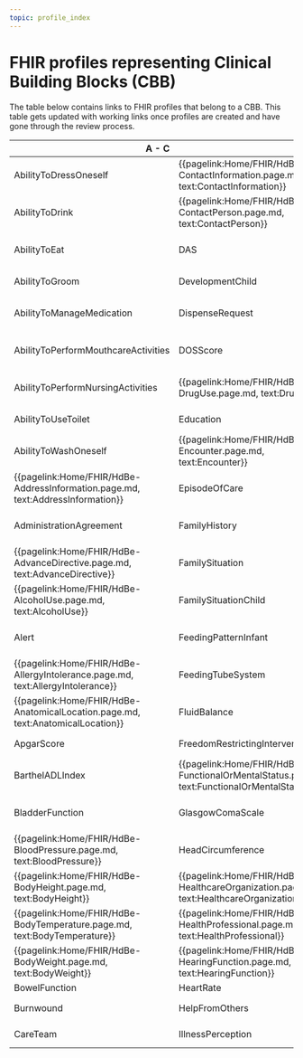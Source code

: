 ```yaml
---
topic: profile_index
---
```


# FHIR profiles representing Clinical Building Blocks (CBB)
The table below contains links to FHIR profiles that belong to a CBB. This table gets updated with working links once profiles are created and have gone through the review process.

<div >
	<table class="dataframe table">
  <thead>
    <tr style="text-align: right;">
      <th>A - C</th>
      <th>C - I</th>
      <th>I - P</th>
      <th>P - Z</th>
    </tr>
  </thead>
  <tbody>
    <tr>
      <td>AbilityToDressOneself</td>
      <td>{{pagelink:Home/FHIR/HdBe-ContactInformation.page.md, text:ContactInformation}}</td>
      <td>Infusion</td>
      <td>{{pagelink:Home/FHIR/HdBe-PharmaceuticalProduct.page.md, text:PharmaceuticalProduct}}</td>
    </tr>
    <tr>
      <td>AbilityToDrink</td>
      <td>{{pagelink:Home/FHIR/HdBe-ContactPerson.page.md, text:ContactPerson}}</td>
      <td>{{pagelink:Home/FHIR/HdBe-InstructionsForUse.page.md, text:InstructionsForUse}}</td>
      <td>Pregnancy</td>
    </tr>
    <tr>
      <td>AbilityToEat</td>
      <td>DAS</td>
      <td>{{pagelink:Home/FHIR/HdBe-LaboratoryTestResult.page.md, text:LaboratoryTestResult}}</td>
      <td>PressureUlcer</td>
    </tr>
    <tr>
      <td>AbilityToGroom</td>
      <td>DevelopmentChild</td>
      <td>LanguageProficiency</td>
      <td>{{pagelink:Home/FHIR/HdBe-Problem.page.md, text:Problem}}</td>
    </tr>
    <tr>
      <td>AbilityToManageMedication</td>
      <td>DispenseRequest</td>
      <td>LegalSituation</td>
      <td>{{pagelink:Home/FHIR/HdBe-Procedure.page.md, text:Procedure}}</td>
    </tr>
    <tr>
      <td>AbilityToPerformMouthcareActivities</td>
      <td>DOSScore</td>
      <td>LifeStance</td>
      <td>{{pagelink:Home/FHIR/HdBe-PulseRate.page.md, text:PulseRate}}</td>
    </tr>
    <tr>
      <td>AbilityToPerformNursingActivities</td>
      <td>{{pagelink:Home/FHIR/HdBe-DrugUse.page.md, text:DrugUse}}</td>
      <td>{{pagelink:Home/FHIR/HdBe-LivingSituation.page.md, text:LivingSituation}}</td>
      <td>Range</td>
    </tr>
    <tr>
      <td>AbilityToUseToilet</td>
      <td>Education</td>
      <td>{{pagelink:Home/FHIR/HdBe-Patient.page.md, text:MaritalStatus}}</td>
      <td>Refraction</td>
    </tr>
    <tr>
      <td>AbilityToWashOneself</td>
      <td>{{pagelink:Home/FHIR/HdBe-Encounter.page.md, text:Encounter}}</td>
      <td>{{pagelink:Home/FHIR/HdBe-MedicalDevice.page.md, text:MedicalDevice}}</td>
      <td>Respiration</td>
    </tr>
    <tr>
      <td>{{pagelink:Home/FHIR/HdBe-AddressInformation.page.md, text:AddressInformation}}</td>
      <td>EpisodeOfCare</td>
      <td>{{pagelink:Home/FHIR/HdBe-MedicationAdministration2.page.md, text:MedicationAdministration2}}</td>
      <td>SkinDisorder</td>
    </tr>
    <tr>
      <td>AdministrationAgreement</td>
      <td>FamilyHistory</td>
      <td>{{pagelink:Home/FHIR/HdBe-MedicationAgreement.page.md, text:MedicationAgreement}}</td>
      <td>{{pagelink:Home/FHIR/HdBe-SmokingStatus.page.md, text:SmokingStatus}}</td>
    </tr>
    <tr>
      <td>{{pagelink:Home/FHIR/HdBe-AdvanceDirective.page.md, text:AdvanceDirective}}</td>
      <td>FamilySituation</td>
      <td>MedicationContraIndication</td>
      <td>SNAQScore</td>
    </tr>
    <tr>
      <td>{{pagelink:Home/FHIR/HdBe-AlcoholUse.page.md, text:AlcoholUse}}</td>
      <td>FamilySituationChild</td>
      <td>MedicationDispense</td>
      <td>SOAPReport</td>
    </tr>
    <tr>
      <td>Alert</td>
      <td>FeedingPatternInfant</td>
      <td>{{pagelink:Home/FHIR/HdBe-MedicationUse2.page.md, text:MedicationUse2}}</td>
      <td>Stoma</td>
    </tr>
    <tr>
      <td>{{pagelink:Home/FHIR/HdBe-AllergyIntolerance.page.md, text:AllergyIntolerance}}</td>
      <td>FeedingTubeSystem</td>
      <td>Mobility</td>
      <td>TextResult</td>
    </tr>
    <tr>
      <td>{{pagelink:Home/FHIR/HdBe-AnatomicalLocation.page.md, text:AnatomicalLocation}}</td>
      <td>FluidBalance</td>
      <td>{{pagelink:Home/FHIR/HdBe-NameInformation.page.md, text:NameInformation}}</td>
      <td>{{pagelink:Home/FHIR/HdBe-TimeInterval.page.md, text:TimeInterval}}</td>
    </tr>
    <tr>
      <td>ApgarScore</td>
      <td>FreedomRestrictingIntervention</td>
      <td>{{pagelink:Home/FHIR/HdBe-Patient.page.md, text:Nationality}}</td>
      <td>TNMTumorClassification</td>
    </tr>
    <tr>
      <td>BarthelADLIndex</td>
      <td>{{pagelink:Home/FHIR/HdBe-FunctionalOrMentalStatus.page.md, text:FunctionalOrMentalStatus}}</td>
      <td>{{pagelink:Home/FHIR/HdBe-NursingIntervention.page.md, text:NursingIntervention}}</td>
      <td>{{pagelink:Home/FHIR/HdBe-TreatmentDirective2.page.md, text:TreatmentDirective2}}</td>
    </tr>
    <tr>
      <td>BladderFunction</td>
      <td>GlasgowComaScale</td>
      <td>{{pagelink:Home/FHIR/HdBe-NutritionAdvice.page.md, text:NutritionAdvice}}</td>
      <td>{{pagelink:Home/FHIR/HdBe-TreatmentObjective.page.md, text:TreatmentObjective}}</td>
    </tr>
    <tr>
      <td>{{pagelink:Home/FHIR/HdBe-BloodPressure.page.md, text:BloodPressure}}</td>
      <td>HeadCircumference</td>
      <td>O2Saturation</td>
      <td>{{pagelink:Home/FHIR/HdBe-Vaccination.page.md, text:Vaccination}}</td>
    </tr>
    <tr>
      <td>{{pagelink:Home/FHIR/HdBe-BodyHeight.page.md, text:BodyHeight}}</td>
      <td>{{pagelink:Home/FHIR/HdBe-HealthcareOrganization.page.md, text:HealthcareOrganization}}</td>
      <td>OutcomeOfCare</td>
      <td>VisualAcuity</td>
    </tr>
    <tr>
      <td>{{pagelink:Home/FHIR/HdBe-BodyTemperature.page.md, text:BodyTemperature}}</td>
      <td>{{pagelink:Home/FHIR/HdBe-HealthProfessional.page.md, text:HealthProfessional}}</td>
      <td>PainCharacteristics</td>
      <td>{{pagelink:Home/FHIR/HdBe-VisualFunction.page.md, text:VisualFunction}}</td>
    </tr>
    <tr>
      <td>{{pagelink:Home/FHIR/HdBe-BodyWeight.page.md, text:BodyWeight}}</td>
      <td>{{pagelink:Home/FHIR/HdBe-HearingFunction.page.md, text:HearingFunction}}</td>
      <td>PainScore</td>
      <td>Wound</td>
    </tr>
    <tr>
      <td>BowelFunction</td>
      <td>HeartRate</td>
      <td>ParticipationInSociety</td>
      <td></td>
    </tr>
    <tr>
      <td>Burnwound</td>
      <td>HelpFromOthers</td>
      <td>{{pagelink:Home/FHIR/HdBe-Patient.page.md, text:Patient}}</td>
      <td></td>
    </tr>
    <tr>
      <td>CareTeam</td>
      <td>IllnessPerception</td>
      <td>{{pagelink:Home/FHIR/HdBe-Payer.page.md, text:Payer}}</td>
      <td></td>
    </tr>
  </tbody>
</table>
</div>


